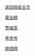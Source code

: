 
<html>
<head>
<meta charset="utf-8">
<title>210</title>
</head>

<body>
<p><a href="https://caoxuan5211.github.io/CS2402/">返回班级主页</a></p>
<p><a href="https://thisismqj.github.io/schoolwork-page/">蒙全精 </a></p>
<p><a href="https://sim47.github.io/4564/">贾维高</a></p>
<p><a href="https://lyc20060601.github.io/cs4567/">李彦岑 </a></p>
<p><a href="https://hiozings.github.io/homework/">周煜翔</a></p>
<p>&nbsp;</p>
</body>
</html>
